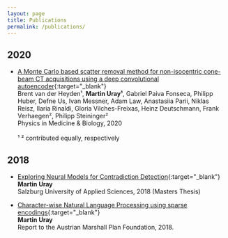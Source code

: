 ```yaml
---
layout: page
title: Publications
permalink: /publications/
---
```


## 2020
- [A Monte Carlo based scatter removal method for non-isocentric cone-beam CT acquisitions using a deep convolutional autoencoder](https://doi.org/10.1088/1361-6560/ab8954){:target="_blank"}  <br/>
Brent van der Heyden¹, __Martin Uray¹__, Gabriel Paiva Fonseca, Philipp Huber, Defne Us, Ivan Messner, Adam Law, Anastasiia Parii, Niklas Reisz, Ilaria Rinaldi, Gloria Vilches-Freixas, Heinz Deutschmann, Frank Verhaegen², Philipp Steininger²<br/>
Physics in Medicine & Biology, 2020  <br/>  <br/>
¹ ² contributed equally, respectively

## 2018
- [Exploring Neural Models for Contradiction Detection](https://permalink.obvsg.at/fsa/AC15286606){:target="_blank"}  <br/>
__Martin Uray__  <br/>
Salzburg University of Applied Sciences, 2018 (Masters Thesis)

- [Character-wise Natural Language Processing using sparse encodings](https://www.marshallplan.at/s/Uray-Martin_800.pdf){:target="_blank"}  <br/>
__Martin Uray__  <br/>
Report to the Austrian Marshall Plan Foundation, 2018.
